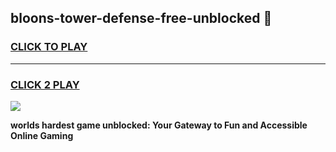 
## bloons-tower-defense-free-unblocked 👋
<h3>
<a href="https://premium.freeplayer.one?title=bloons-tower-defense-free-unblocked&ref=14F">CLICK TO PLAY</a></h3>
<hr>

<h3>
<a href="https://premium.freeplayer.one?title=bloons-tower-defense-free-unblocked&ref=14F">CLICK 2 PLAY</a>
  
</h3>

<a href="https://premium.freeplayer.one?title=bloons-tower-defense-free-unblocked&ref=12F/"><img src="https://clearcache.store/games.png"></a>


**worlds hardest game unblocked: Your Gateway to Fun and Accessible Online Gaming**
